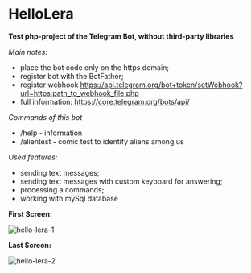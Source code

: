# HelloLera

**Test php-project of the Telegram Bot, without third-party libraries**

_Main notes:_
- place the bot code only on the https domain;
- register bot with the BotFather;
- register webhook https://api.telegram.org/bot+token/setWebhook?url=https:path_to_webhook_file.php
- full information: https://core.telegram.org/bots/api/

_Commands of this bot_
- /help - information
- /alientest - comic test to identify aliens among us

_Used features:_
- sending text messages;
- sending text messages with custom keyboard for answering;
- processing a commands;
- working with mySql database

**First Screen:**

![hello-lera-1](https://user-images.githubusercontent.com/13946156/70307995-0d038080-1813-11ea-8830-649065fa6dc1.png)

**Last Screen:**

![hello-lera-2](https://user-images.githubusercontent.com/13946156/70308008-12f96180-1813-11ea-8791-81f1d713cdba.png)
